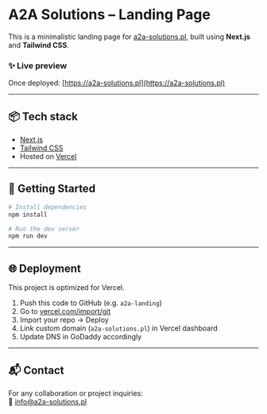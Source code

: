 # A2A Solutions – Landing Page

This is a minimalistic landing page for [a2a-solutions.pl](https://a2a-solutions.pl), built using **Next.js** and **Tailwind CSS**.

### ✨ Live preview
Once deployed: [https://a2a-solutions.pl](https://a2a-solutions.pl)

---

## 📦 Tech stack

- [Next.js](https://nextjs.org/)
- [Tailwind CSS](https://tailwindcss.com/)
- Hosted on [Vercel](https://vercel.com)

---

## 🚀 Getting Started

```bash
# Install dependencies
npm install

# Run the dev server
npm run dev
```

---

## 🌐 Deployment

This project is optimized for Vercel.

1. Push this code to GitHub (e.g. `a2a-landing`)
2. Go to [vercel.com/import/git](https://vercel.com/import/git)
3. Import your repo → Deploy
4. Link custom domain (`a2a-solutions.pl`) in Vercel dashboard
5. Update DNS in GoDaddy accordingly

---

## 📬 Contact

For any collaboration or project inquiries:  
📧 [info@a2a-solutions.pl](mailto:info@a2a-solutions.pl)
